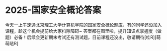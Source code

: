 # 2025-国家安全概论答案

今天一上午速通北京理工大学计算机学院的国家安全概论题库，有的同学还没加入课程，趁这个机会提前给大家扫除障碍~ 答案都在图里啦，提升知识点掌握度（做题）必备！后续会更新期末考试还有测试题，目前课程还没出，敬请期待[哇R][萌萌哒R]

